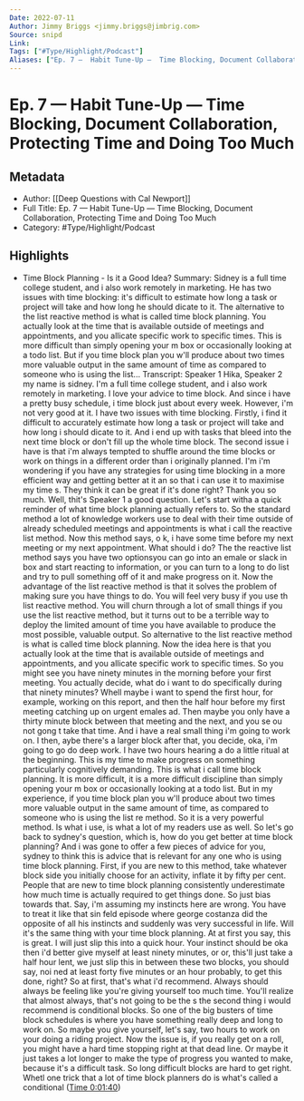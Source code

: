 ```yaml
---
Date: 2022-07-11
Author: Jimmy Briggs <jimmy.briggs@jimbrig.com>
Source: snipd
Link: 
Tags: ["#Type/Highlight/Podcast"]
Aliases: ["Ep. 7 —  Habit Tune-Up —  Time Blocking, Document Collaboration, Protecting Time and Doing Too Much", "Ep. 7 —  Habit Tune-Up —  Time Blocking, Document Collaboration, Protecting Time and Doing Too Much"]
---
```

# Ep. 7 —  Habit Tune-Up —  Time Blocking, Document Collaboration, Protecting Time and Doing Too Much

## Metadata
- Author: [[Deep Questions with Cal Newport]]
- Full Title: Ep. 7 —  Habit Tune-Up —  Time Blocking, Document Collaboration, Protecting Time and Doing Too Much
- Category: #Type/Highlight/Podcast

## Highlights
- Time Block Planning - Is it a Good Idea?
  Summary:
  Sidney is a full time college student, and i also work remotely in marketing. He has two issues with time blocking: it's difficult to estimate how long a task or project will take and how long he should dicate to it. The alternative to the list reactive method is what is called time block planning. You actually look at the time that is available outside of meetings and appointments, and you allicate specific work to specific times. This is more difficult than simply opening your m box or occasionally looking at a todo list. But if you time block plan you w'll produce about two times more valuable output in the same amount of time as compared to someone who is using the list...
  Transcript:
  Speaker 1
  Hika,
  Speaker 2
  my name is sidney. I'm a full time college student, and i also work remotely in marketing. I love your advice to time block. And since i have a pretty busy schedule, i time block just about every week. However, i'm not very good at it. I have two issues with time blocking. Firstly, i find it difficult to accurately estimate how long a task or project will take and how long i should dicate to it. And i end up with tasks that bleed into the next time block or don't fill up the whole time block. The second issue i have is that i'm always tempted to shuffle around the time blocks or work on things in a different order than i originally planned. I'm i'm wondering if you have any strategies for using time blocking in a more efficient way and getting better at it an so that i can use it to maximise my time s. They think it can be great if it's done right? Thank you so much. Well, thit's
  Speaker 1
  a good question. Let's start witha a quick reminder of what time block planning actually refers to. So the standard method a lot of knowledge workers use to deal with their time outside of already scheduled meetings and appointments is what i call the reactive list method. Now this method says, o k, i have some time before my next meeting or my next appointment. What should i do? The the reactive list method says you have two optionsyou can go into an emale or slack in box and start reacting to information, or you can turn to a long to do list and try to pull something off of it and make progress on it. Now the advantage of the list reactive method is that it solves the problem of making sure you have things to do. You will feel very busy if you use th list reactive method. You will churn through a lot of small things if you use the list reactive method, but it turns out to be a terrible way to deploy the limited amount of time you have available to produce the most possible, valuable output. So alternative to the list reactive method is what is called time block planning. Now the idea here is that you actually look at the time that is available outside of meetings and appointments, and you allicate specific work to specific times. So you might see you have ninety minutes in the morning before your first meeting. You actually decide, what do i want to do specifically during that ninety minutes? Whell maybe i want to spend the first hour, for example, working on this report, and then the half hour before my first meeting catching up on urgent emales ad. Then maybe you only have a thirty minute block between that meeting and the next, and you se ou not gong t take that time. And i have a real small thing i'm going to work on. I then, aybe there's a larger block after that, you decide, oka, i'm going to go do deep work. I have two hours hearing a do a little ritual at the beginning. This is my time to make progress on something particularly cognitively demanding. This is what i call time block planning. It is more difficult, it is a more difficult discipline than simply opening your m box or occasionally looking at a todo list. But in my experience, if you time block plan you w'll produce about two times more valuable output in the same amount of time, as compared to someone who is using the list re method. So it is a very powerful method. Is what i use, is what a lot of my readers use as well. So let's go back to sydney's question, which is, how do you get better at time block planning? And i was gone to offer a few pieces of advice for you, sydney to think this is advice that is relevant for any one who is using time block planning. First, if you are new to this method, take whatever block side you initially choose for an activity, inflate it by fifty per cent. People that are new to time block planning consistently underestimate how much time is actually required to get things done. So just bias towards that. Say, i'm assuming my instincts here are wrong. You have to treat it like that sin feld episode where george costanza did the opposite of all his instincts and suddenly was very successful in life. Will it's the same thing with your time block planning. At at first you say, this is great. I will just slip this into a quick hour. Your instinct should be oka then i'd better give myself at least ninety minutes, or or, this'll just take a half hour lent, we just slip this in between these two blocks, you should say, noi ned at least forty five minutes or an hour probably, to get this done, right? So at first, that's what i'd recommend. Always should always be feeling like you're giving yourself too much time. You'll realize that almost always, that's not going to be the s the second thing i would recommend is conditional blocks. So one of the big busters of time block schedules is where you have something really deep and long to work on. So maybe you give yourself, let's say, two hours to work on your doing a riding project. Now the issue is, if you really get on a roll, you might have a hard time stopping right at that dead line. Or maybe it just takes a lot longer to make the type of progress you wanted to make, because it's a difficult task. So long difficult blocks are hard to get right. Whetl one trick that a lot of time block planners do is what's called a conditional ([Time 0:01:40](https://share.snipd.com/snip/dc085c94-a9b8-48f4-9cf3-f9a56779e5af))
